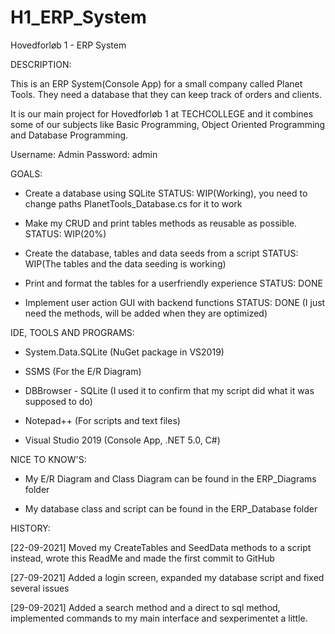 # H1_ERP_System
 Hovedforløb 1 - ERP System


  DESCRIPTION:

  This is an ERP System(Console App) for a small company called Planet Tools. They need a database that they can 
  keep track of orders and clients. 
 
  It is our main project for Hovedforløb 1 at TECHCOLLEGE and it combines some of our subjects like 
  Basic Programming, Object Oriented Programming and Database Programming. 

  Username: Admin
  Password: admin

  GOALS:

  - Create a database using SQLite 
   STATUS: WIP(Working), you need to change paths PlanetTools_Database.cs for it to work

  - Make my CRUD and print tables methods as reusable as possible. 
   STATUS: WIP(20%)

  - Create the database, tables and data seeds from a script 
   STATUS: WIP(The tables and the data seeding is working)

  - Print and format the tables for a userfriendly experience 
   STATUS: DONE

  - Implement user action GUI with backend functions
   STATUS: DONE (I just need the methods, will be added when they are optimized)


  IDE, TOOLS AND PROGRAMS:

  - System.Data.SQLite (NuGet package in VS2019)

  - SSMS (For the E/R Diagram)

  - DBBrowser - SQLite (I used it to confirm that my script did what it was supposed to do)

  - Notepad++ (For scripts and text files)

  - Visual Studio 2019 (Console App, .NET 5.0, C#)

  
  NICE TO KNOW'S:

  - My E/R Diagram and Class Diagram can be found in the ERP_Diagrams folder

  - My database class and script can be found in the ERP_Database folder


  HISTORY:

  [22-09-2021] Moved my CreateTables and SeedData methods to a script instead, wrote this ReadMe and made the first commit to GitHub

  [27-09-2021] Added a login screen, expanded my database script and fixed several issues

  [29-09-2021] Added a search method and a direct to sql method, implemented commands to my main interface and sexperimentet a little.

